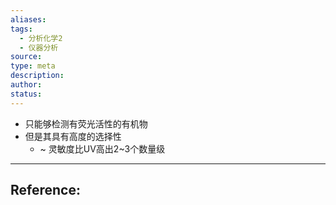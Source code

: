 ```yaml
---
aliases: 
tags:
  - 分析化学2
  - 仪器分析
source: 
type: meta
description: 
author: 
status:
---
```


- 只能够检测有荧光活性的有机物
- 但是其具有高度的选择性
	- ~ 灵敏度比UV高出2~3个数量级








---

## Reference: